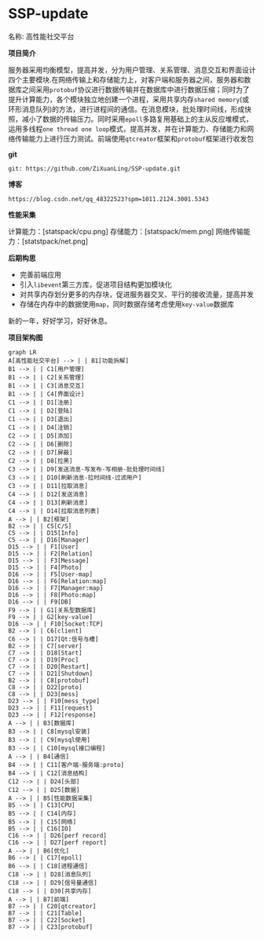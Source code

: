 # SSP-update

名称: 高性能社交平台 

**项目简介**

服务器采用均衡模型，提高并发，分为用户管理、关系管理、消息交互和界面设计四个主要模块.在网络传输上和存储能力上，对客户端和服务器之间，服务器和数据库之间采用`protobuf`协议进行数据传输并在数据库中进行数据压缩；同时为了提升计算能力，各个模块独立地创建一个进程，采用共享内存`shared memory`(或环形消息队列)的方法，进行进程间的通信。在消息模块，批处理时间线，形成快照，减小了数据的传输压力。同时采用`epoll`多路复用基础上的主从反应堆模式，运用多线程`one thread one loop`模式，提高并发，并在计算能力、存储能力和网络传输能力上进行压力测试。前端使用`qtcreator`框架和`protobuf`框架进行收发包

**git**

```shell
git: https://github.com/ZiXuanLing/SSP-update.git
```

**博客**

```shell
https://blog.csdn.net/qq_48322523?spm=1011.2124.3001.5343
```

**性能采集**

计算能力：[statspack/cpu.png]
存储能力：[statspack/mem.png]
网络传输能力：[statstpack/net.png]

**后期构思**

- 完善前端应用
- 引入`libevent`第三方库，促进项目结构更加模块化
- 对共享内存划分更多的内存块，促进服务器交叉、平行的接收流量，提高并发
- 存储在内存中的数据使用`map`，同时数据存储考虑使用`key-value`数据库

新的一年，好好学习，好好休息。

**项目架构图**

```mermaid
graph LR
A[高性能社交平台] --> | | B1[功能拆解]
B1 --> | | C1[用户管理]
B1 --> | | C2[关系管理]
B1 --> | | C3[消息交互]
B1 --> | | C4[界面设计]
C1 --> | | D1[注册]
C1 --> | | D2[登陆]
C1 --> | | D3[退出]
C1 --> | | D4[注销]
C2 --> | | D5[添加]
C2 --> | | D6[删除]
C2 --> | | D7[屏蔽]
C2 --> | | D8[拉黑]
C3 --> | | D9[发送消息-写发布-写相册-批处理时间线]
C3 --> | | D10[刷新消息-拉时间线-过滤用户]
C3 --> | | D11[拉取消息]
C4 --> | | D12[发送消息]
C4 --> | | D13[刷新消息]
C4 --> | | D14[拉取消息列表]
A --> | | B2[框架]
B2 --> | | C5[C/S]
C5 --> | | D15[Info]
C5 --> | | D16[Manager]
D15 --> | | F1[User]
D15 --> | | F2[Relation]
D15 --> | | F3[Message]
D15 --> | | F4[Photo]
D16 --> | | F5[User-map]
D16 --> | | F6[Relation:map]
D16 --> | | F7[Manager:map]
D16 --> | | F8[Photo:map]
D16 --> | | F9[DB]
F9 --> | | G1[关系型数据库]
F9 --> | | G2[key-value]
D16 --> | | F10[Socket:TCP]
B2 --> | | C6[client]
C6 --> | | D17[Qt:信号与槽]
B2 --> | | C7[server]
C7 --> | | D18[Start]
C7 --> | | D19[Proc]
C7 --> | | D20[Restart]
C7 --> | | D21[Shutdown]
B2 --> | | C8[protobuf]
C8 --> | | D22[proto]
C8 --> | | D23[mess]
D23 --> | | F10[mess_type]
D23 --> | | F11[request]
D23 --> | | F12[response]
A --> | | B3[数据库]
B3 --> | | C8[mysql安装]
B3 --> | | C9[mysql使用]
B3 --> | | C10[mysql接口编程]
A --> | | B4[通信]
B4 --> | | C11[客户端-服务端:proto]
B4 --> | | C12[消息结构]
C12 --> | | D24[头部]
C12 --> | | D25[数据]
A --> | | B5[性能数据采集]
B5 --> | | C13[CPU]
B5 --> | | C14[内存]
B5 --> | | C15[网络]
B5 --> | | C16[IO]
C16 --> | | D26[perf record]
C16 --> | | D27[perf report]
A --> | | B6[优化]
B6 --> | | C17[epoll]
B6 --> | | C18[进程通信]
C18 --> | | D28[消息队列]
C18 --> | | D29[信号量通信]
C18 --> | | D30[共享内存]
A --> | | B7[前端]
B7 --> | | C20[qtcreator]
B7 --> | | C21[Table]
B7 --> | | C22[Socket]
B7 --> | | C23[protobuf]
```
